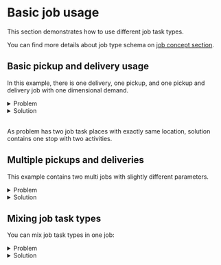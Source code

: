 # Basic job usage

This section demonstrates how to use different job task types. 

You can find more details about job type schema on [job concept section](../../../concepts/pragmatic/problem/jobs.md).


## Basic pickup and delivery usage

In this example, there is one delivery, one pickup, and one pickup and delivery job with one dimensional demand.

<details>
    <summary>Problem</summary><p>

```json
{{#include ../../../../../examples/json-pragmatic/data/simple.basic.problem.json}}
```

</p></details>

<details>
    <summary>Solution</summary><p>

```json
{{#include ../../../../../examples/json-pragmatic/data/simple.basic.solution.json}}
```

</p></details>

</br>

<div id="geojson" hidden>
{{#include ../../../../../examples/json-pragmatic/data/simple.basic.solution.geojson}}
</div>

<div id="map"></div>

As problem has two job task places with exactly same location, solution contains one stop with two activities.
 
 
## Multiple pickups and deliveries
 
This example contains two multi jobs with slightly different parameters.
 
 <details>
     <summary>Problem</summary><p>
 
 ```json
 {{#include ../../../../../examples/json-pragmatic/data/basics/multi-job.basic.problem.json}}
 ```
 
 </p></details>
 
 <details>
     <summary>Solution</summary><p>
 
 ```json
 {{#include ../../../../../examples/json-pragmatic/data/basics/multi-job.basic.solution.json}}
 ```
 
 </p></details>
  
 
 ## Mixing job task types
 
You can mix job task types in one job:
 
 <details>
     <summary>Problem</summary><p>
 
 ```json
 {{#include ../../../../../examples/json-pragmatic/data/basics/multi-job.mixed.problem.json}}
 ```
 
 </p></details>
 
 <details>
     <summary>Solution</summary><p>
 
 ```json
 {{#include ../../../../../examples/json-pragmatic/data/basics/multi-job.mixed.solution.json}}
 ```
 
 </p></details>
 